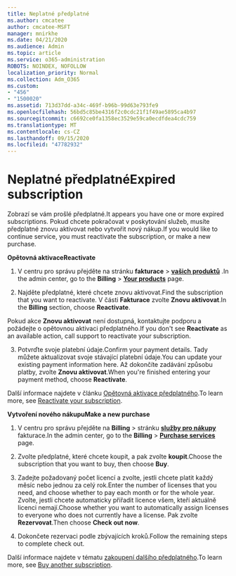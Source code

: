 ```yaml
---
title: Neplatné předplatné
ms.author: cmcatee
author: cmcatee-MSFT
manager: mnirkhe
ms.date: 04/21/2020
ms.audience: Admin
ms.topic: article
ms.service: o365-administration
ROBOTS: NOINDEX, NOFOLLOW
localization_priority: Normal
ms.collection: Adm_O365
ms.custom:
- "456"
- "1500020"
ms.assetid: 713d37dd-a34c-469f-b96b-99d63e793fe9
ms.openlocfilehash: 56bd5c85be4316f2c0cdc21f1f49ae5895ca4b97
ms.sourcegitcommit: c6692ce0fa1358ec3529e59ca0ecdfdea4cdc759
ms.translationtype: MT
ms.contentlocale: cs-CZ
ms.lasthandoff: 09/15/2020
ms.locfileid: "47782932"
---
```

# <a name="expired-subscription"></a><span data-ttu-id="8cdc5-102">Neplatné předplatné</span><span class="sxs-lookup"><span data-stu-id="8cdc5-102">Expired subscription</span></span>

<span data-ttu-id="8cdc5-103">Zobrazí se vám prošlé předplatné.</span><span class="sxs-lookup"><span data-stu-id="8cdc5-103">It appears you have one or more expired subscriptions.</span></span> <span data-ttu-id="8cdc5-104">Pokud chcete pokračovat v poskytování služeb, musíte předplatné znovu aktivovat nebo vytvořit nový nákup.</span><span class="sxs-lookup"><span data-stu-id="8cdc5-104">If you would like to continue service, you must reactivate the subscription, or make a new purchase.</span></span>
  
<span data-ttu-id="8cdc5-105">**Opětovná aktivace**</span><span class="sxs-lookup"><span data-stu-id="8cdc5-105">**Reactivate**</span></span>
  
1. <span data-ttu-id="8cdc5-106">V centru pro správu přejděte na stránku **fakturace** \> **[vašich produktů](https://go.microsoft.com/fwlink/p/?linkid=842054)** .</span><span class="sxs-lookup"><span data-stu-id="8cdc5-106">In the admin center, go to the **Billing** \> **[Your products](https://go.microsoft.com/fwlink/p/?linkid=842054)** page.</span></span>

2. <span data-ttu-id="8cdc5-107">Najděte předplatné, které chcete znovu aktivovat.</span><span class="sxs-lookup"><span data-stu-id="8cdc5-107">Find the subscription that you want to reactivate.</span></span> <span data-ttu-id="8cdc5-108">V části **Fakturace** zvolte **Znovu aktivovat**.</span><span class="sxs-lookup"><span data-stu-id="8cdc5-108">In the **Billing** section, choose **Reactivate**.</span></span>

<span data-ttu-id="8cdc5-109">Pokud akce **Znovu aktivovat** není dostupná, kontaktujte podporu a požádejte o opětovnou aktivaci předplatného.</span><span class="sxs-lookup"><span data-stu-id="8cdc5-109">If you don't see **Reactivate** as an available action, call support to reactivate your subscription.</span></span>

3. <span data-ttu-id="8cdc5-110">Potvrďte svoje platební údaje.</span><span class="sxs-lookup"><span data-stu-id="8cdc5-110">Confirm your payment details.</span></span> <span data-ttu-id="8cdc5-111">Tady můžete aktualizovat svoje stávající platební údaje.</span><span class="sxs-lookup"><span data-stu-id="8cdc5-111">You can update your existing payment information here.</span></span> <span data-ttu-id="8cdc5-112">Až dokončíte zadávání způsobu platby, zvolte **Znovu aktivovat**.</span><span class="sxs-lookup"><span data-stu-id="8cdc5-112">When you're finished entering your payment method, choose **Reactivate**.</span></span>

<span data-ttu-id="8cdc5-113">Další informace najdete v článku [Opětovná aktivace předplatného](https://docs.microsoft.com/microsoft-365/commerce/subscriptions/reactivate-your-subscription).</span><span class="sxs-lookup"><span data-stu-id="8cdc5-113">To learn more, see [Reactivate your subscription](https://docs.microsoft.com/microsoft-365/commerce/subscriptions/reactivate-your-subscription).</span></span>

<span data-ttu-id="8cdc5-114">**Vytvoření nového nákupu**</span><span class="sxs-lookup"><span data-stu-id="8cdc5-114">**Make a new purchase**</span></span>
  
1. <span data-ttu-id="8cdc5-115">V centru pro správu přejděte na **Billing** \> stránku **[služby pro nákupy](https://go.microsoft.com/fwlink/p/?linkid=868433)** fakturace.</span><span class="sxs-lookup"><span data-stu-id="8cdc5-115">In the admin center, go to the **Billing** \> **[Purchase services](https://go.microsoft.com/fwlink/p/?linkid=868433)** page.</span></span>

2. <span data-ttu-id="8cdc5-116">Zvolte předplatné, které chcete koupit, a pak zvolte **koupit**.</span><span class="sxs-lookup"><span data-stu-id="8cdc5-116">Choose the subscription that you want to buy, then choose **Buy**.</span></span>

3. <span data-ttu-id="8cdc5-117">Zadejte požadovaný počet licencí a zvolte, jestli chcete platit každý měsíc nebo jednou za celý rok.</span><span class="sxs-lookup"><span data-stu-id="8cdc5-117">Enter the number of licenses that you need, and choose whether to pay each month or for the whole year.</span></span> <span data-ttu-id="8cdc5-118">Zvolte, jestli chcete automaticky přiřadit licence všem, kteří aktuálně licenci nemají.</span><span class="sxs-lookup"><span data-stu-id="8cdc5-118">Choose whether you want to automatically assign licenses to everyone who does not currently have a license.</span></span> <span data-ttu-id="8cdc5-119">Pak zvolte **Rezervovat**.</span><span class="sxs-lookup"><span data-stu-id="8cdc5-119">Then choose **Check out now**.</span></span>

4. <span data-ttu-id="8cdc5-120">Dokončete rezervaci podle zbývajících kroků.</span><span class="sxs-lookup"><span data-stu-id="8cdc5-120">Follow the remaining steps to complete check out.</span></span>

<span data-ttu-id="8cdc5-121">Další informace najdete v tématu [zakoupení dalšího předplatného](https://docs.microsoft.com/microsoft-365/commerce/buy-another-subscription).</span><span class="sxs-lookup"><span data-stu-id="8cdc5-121">To learn more, see [Buy another subscription](https://docs.microsoft.com/microsoft-365/commerce/buy-another-subscription).</span></span>